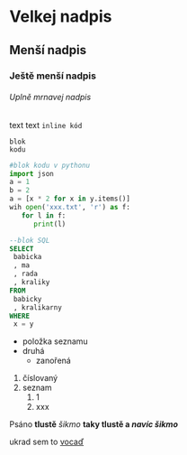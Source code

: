 # Velkej nadpis

## Menší nadpis

### Ještě menší nadpis

###### Uplně mrnavej nadpis

text text `inline kód`

```
blok
kodu
```


```python
#blok kodu v pythonu
import json
a = 1
b = 2
a = [x * 2 for x in y.items()]
wih open('xxx.txt', 'r') as f:
   for l in f:
      print(l)
```

```SQL
--blok SQL
SELECT
 babicka
 , ma
 , rada
 , kraliky
FROM
 babicky
 , kralikarny
WHERE
 x = y
```

* položka seznamu
* druhá
  * zanořená

1. číslovaný
2. seznam
   1. 1
   2. xxx

Psáno **tlustě** *šikmo* __taky tlustě a *navíc šikmo*__

ukrad sem to [vocaď](https://guides.github.com/features/mastering-markdown/)


